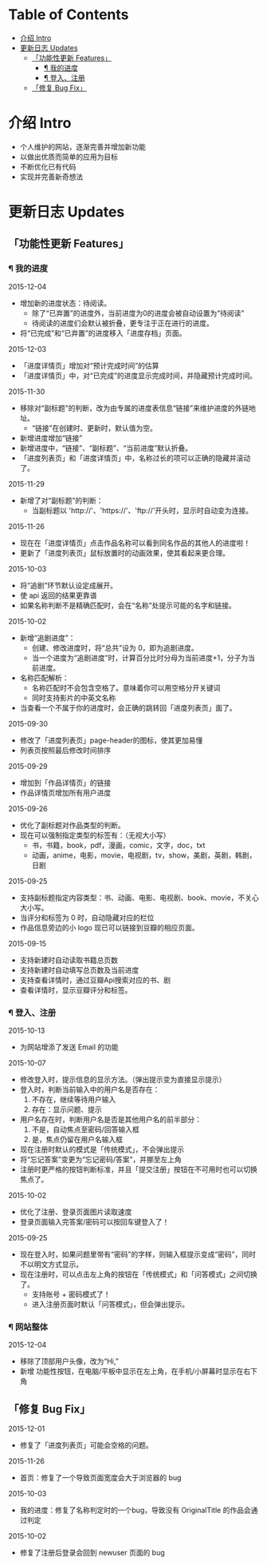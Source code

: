 Table of Contents
=================

  * [介绍 Intro](#介绍-intro)
  * [更新日志 Updates](#更新日志-updates)
    * [「功能性更新 Features」](#功能性更新-features)
      * [¶ 我的进度](#-我的进度)
      * [¶ 登入、注册](#-登入注册)
    * [「修复 Bug Fix」](#修复-bug-fix)

# 介绍 Intro
- 个人维护的网站，逐渐完善并增加新功能
- 以做出优质而简单的应用为目标
- 不断优化已有代码
- 实现并完善新奇想法

# 更新日志 Updates
## 「功能性更新 Features」
### ¶ 我的进度
2015-12-04
- 增加新的进度状态：待阅读。
    - 除了“已弃置”的进度外，当前进度为0的进度会被自动设置为“待阅读”
    - 待阅读的进度们会默认被折叠，更专注于正在进行的进度。
- 将“已完成”和“已弃置”的进度移入「进度存档」页面。

2015-12-03
- 「进度详情页」增加对“预计完成时间”的估算
- 「进度详情页」中，对“已完成”的进度显示完成时间，并隐藏预计完成时间。

2015-11-30
- 移除对“副标题”的判断，改为由专属的进度表信息“链接”来维护进度的外链地址。
    - “链接”在创建时、更新时，默认值为空。
- 新增进度增加“链接”
- 新增进度中，“链接”、“副标题”、“当前进度”默认折叠。
- 「进度列表页」和「进度详情页」中，名称过长的项可以正确的隐藏并滚动了。

2015-11-29
- 新增了对“副标题”的判断：
    - 当副标题以 'http://'、'https://'、'ftp://'开头时，显示时自动变为连接。

2015-11-26
- 现在在「进度详情页」点击作品名称可以看到同名作品的其他人的进度啦！
- 更新了「进度列表页」鼠标放置时的动画效果，使其看起来更合理。

2015-10-03
- 将“追剧”环节默认设定成展开。
- 使 api 返回的结果更靠谱
- 如果名称判断不是精确匹配时，会在“名称”处提示可能的名字和链接。

2015-10-02
- 新增“追剧进度”：
    - 创建、修改进度时，将“总共"设为 0，即为追剧进度。
    - 当一个进度为“追剧进度”时，计算百分比时分母为当前进度+1，分子为当前进度。
- 名称匹配解析：
    - 名称匹配时不会包含空格了。意味着你可以用空格分开关键词
    - 同时支持影片的中英文名称
- 当查看一个不属于你的进度时，会正确的跳转回「进度列表页」面了。

2015-09-30
- 修改了「进度列表页」page-header的图标，使其更加易懂
- 列表页按照最后修改时间排序

2015-09-29
- 增加到「作品详情页」的链接
- 作品详情页增加所有用户进度

2015-09-26
- 优化了副标题对作品类型的判断。
- 现在可以强制指定类型的标签有：（无视大小写）
    - 书，书籍，book，pdf，漫画，comic，文字，doc，txt
    - 动画，anime，电影，movie，电视剧，tv，show，美剧，英剧，韩剧，日剧

2015-09-25
- 支持副标题指定内容类型：书、动画、电影、电视剧、book、movie，不关心大小写。
- 当评分和标签为 0 时，自动隐藏对应的栏位
- 作品信息旁边的小 logo 现已可以链接到豆瓣的相应页面。

2015-09-15
- 支持新建时自动读取书籍总页数
- 支持新建时自动填写总页数及当前进度
- 支持查看详情时，通过豆瓣Api搜索对应的书、剧
- 查看详情时，显示豆瓣评分和标签。

### ¶ 登入、注册
2015-10-13
- 为网站增添了发送 Email 的功能

2015-10-07
- 修改登入时，提示信息的显示方法。（弹出提示变为直接显示提示）
- 登入时，判断当前输入中的用户名是否存在：
    1. 不存在，继续等待用户输入
    2. 存在：显示问题、提示
- 用户名存在时，判断用户名是否是其他用户名的前半部分：
    1. 不是，自动焦点至密码/回答输入框
    2. 是，焦点仍留在用户名输入框
- 现在注册时默认的模式是「传统模式」，不会弹出提示
- 将“忘记答案”变更为“忘记密码/答案”，并挪至左上角
- 注册时更严格的按钮判断标准，并且「提交注册」按钮在不可用时也可以切换焦点了。

2015-10-02
- 优化了注册、登录页面图片读取速度
- 登录页面输入完答案/密码可以按回车键登入了！

2015-09-25
- 现在登入时，如果问题里带有“密码”的字样，则输入框提示变成“密码”，同时不以明文方式显示。
- 现在注册时，可以点击左上角的按钮在「传统模式」和「问答模式」之间切换了。
    - 支持账号 + 密码模式了！
    - 进入注册页面时默认「问答模式」，但会弹出提示。

### ¶ 网站整体
2015-12-04
- 移除了顶部用户头像，改为“Hi,”
- 新增 功能性按钮，在电脑/平板中显示在左上角，在手机/小屏幕时显示在右下角

## 「修复 Bug Fix」
2015-12-01
- 修复了「进度列表页」可能会空格的问题。

2015-11-26
- 首页：修复了一个导致页面宽度会大于浏览器的 bug

2015-10-03
- 我的进度：修复了名称判定时的一个bug，导致没有 OriginalTitle 的作品会通过判定

2015-10-02
- 修复了注册后登录会回到 newuser 页面的 bug

